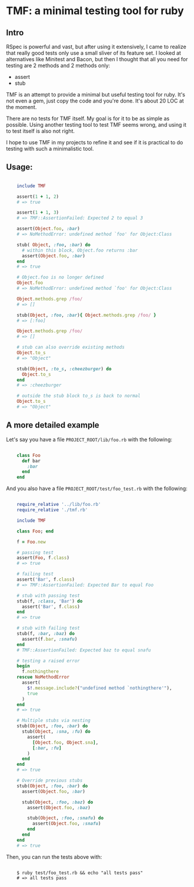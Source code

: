 # TMF: a minimal testing tool for ruby

## Intro

RSpec is powerful and vast, but after using it extensively, I came to realize that really good tests only use a small sliver of its feature set. I looked at alternatives like Minitest and Bacon, but then I thought that all you need for testing are 2 methods and 2 methods only:

* assert
* stub

TMF is an attempt to provide a minimal but useful testing tool for ruby. It's not even a gem, just copy the code and you're done. It's about 20 LOC at the moment.

There are no tests for TMF itself. My goal is for it to be as simple as possible. Using another testing tool to test TMF seems wrong, and using it to test itself is also not right.

I hope to use TMF in my projects to refine it and see if it is practical to do testing with such a minimalistic tool.

## Usage:

```ruby

    include TMF

    assert(1 + 1, 2)
    # => true

    assert(1 + 1, 3)
    # => TMF::AssertionFailed: Expected 2 to equal 3

    assert(Object.foo, :bar)
    # => NoMethodError: undefined method `foo' for Object:Class

    stub( Object, :foo, :bar) do
      # within this block, Object.foo returns :bar
      assert(Object.foo, :bar)
    end
    # => true

    # Object.foo is no longer defined
    Object.foo
    # => NoMethodError: undefined method `foo' for Object:Class

    Object.methods.grep /foo/
    # => []

    stub(Object, :foo, :bar){ Object.methods.grep /foo/ }
    # => [:foo]

    Object.methods.grep /foo/
    # => []

    # stub can also override existing methods
    Object.to_s
    # => "Object"

    stub(Object, :to_s, :cheezburger) do
      Object.to_s
    end
    # => :cheezburger

    # outside the stub block to_s is back to normal
    Object.to_s
    # => "Object"
```

## A more detailed example

Let's say you have a file `PROJECT_ROOT/lib/foo.rb` with the following:

```ruby

    class Foo
      def bar
        :bar
      end
    end
```

And you also have a file `PROJECT_ROOT/test/foo_test.rb` with the following:

```ruby

    require_relative '../lib/foo.rb'
    require_relative './tmf.rb'

    include TMF

    class Foo; end

    f = Foo.new

    # passing test
    assert(Foo, f.class)
    # => true

    # failing test
    assert('Bar', f.class)
    # => TMF::AssertionFailed: Expected Bar to equal Foo

    # stub with passing test
    stub(f, :class, 'Bar') do
      assert('Bar', f.class)
    end
    # => true

    # stub with failing test
    stub(f, :bar, :baz) do
      assert(f.bar, :snafu)
    end
    # TMF::AssertionFailed: Expected baz to equal snafu

    # testing a raised error
    begin
      f.nothingthere
    rescue NoMethodError
      assert(
        $!.message.include?("undefined method `nothingthere'"),
        true
      )
    end
    # => true

    # Multiple stubs via nesting
    stub(Object, :foo, :bar) do
      stub(Object, :sna, :fu) do
        assert(
          [Object.foo, Object.sna],
          [:bar, :fu]
        )
      end
    end
    # => true

    # Override previous stubs
    stub(Object, :foo, :bar) do
      assert(Object.foo, :bar)

      stub(Object, :foo, :baz) do
        assert(Object.foo, :baz)

        stub(Object, :foo, :snafu) do
          assert(Object.foo, :snafu)
        end
      end
    end
    # => true
```

Then, you can run the tests above with:

```shell

    $ ruby test/foo_test.rb && echo "all tests pass"
    # => all tests pass
```